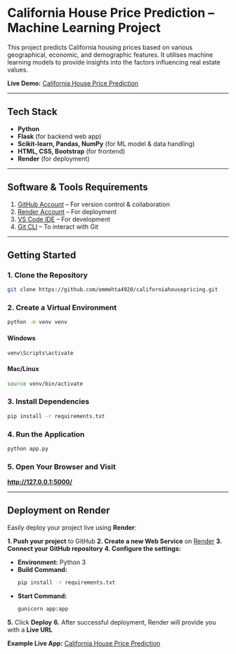 # California House Price Prediction – Machine Learning Project  

This project predicts California housing prices based on various geographical, economic, and demographic features. It utilises machine learning models to provide insights into the factors influencing real estate values. 

**Live Demo:** [California House Price Prediction](https://california-housing-price-rsmf.onrender.com)  

---

## Tech Stack  

- **Python**
- **Flask** (for backend web app)  
- **Scikit-learn, Pandas, NumPy** (for ML model & data handling)  
- **HTML, CSS, Bootstrap** (for frontend)  
- **Render** (for deployment)  

---

## Software & Tools Requirements  

1. [GitHub Account](https://github.com) – For version control & collaboration  
2. [Render Account](https://render.com) – For deployment  
3. [VS Code IDE](https://code.visualstudio.com/) – For development  
4. [Git CLI](https://git-scm.com/book/en/v2/Getting-Started-The-Command-Line) – To interact with Git  

---

## Getting Started  

### 1. Clone the Repository  
```bash
git clone https://github.com/ommehta4920/californiahousepricing.git
```

### 2. Create a Virtual Environment
```bash
python -m venv venv
```

#### Windows
```bash
venv\Scripts\activate
```

#### Mac/Linux
```bash
source venv/bin/activate
```

### 3. Install Dependencies
```bash
pip install -r requirements.txt
```

### 4. Run the Application
```bash
python app.py
```
### 5. Open Your Browser and Visit  
**http://127.0.0.1:5000/**  

---

## Deployment on Render  

Easily deploy your project live using **Render**:  

**1. Push your project** to GitHub
**2. Create a new Web Service** on [Render](https://render.com) 
**3. Connect your GitHub repository**
**4. Configure the settings:**  
   - **Environment:** Python 3  
   - **Build Command:**  
     ```bash
     pip install -r requirements.txt
     ```  
   - **Start Command:**  
     ```bash
     gunicorn app:app
     ```  
**5.** Click **Deploy** 
**6.** After successful deployment, Render will provide you with a **Live URL**  

**Example Live App:** [California House Price Prediction](https://california-housing-price-rsmf.onrender.com)  
